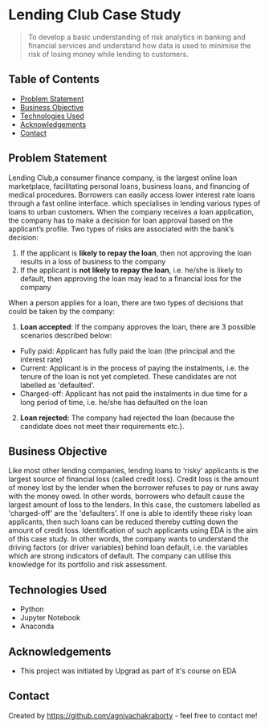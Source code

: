 # Lending Club Case Study
> To develop a basic understanding of risk analytics in banking and financial services and understand how data is used to minimise the risk of losing money while lending to customers.


## Table of Contents
* [Problem Statement](#problem-statement)
* [Business Objective](#business-objective)
* [Technologies Used](#technologies-used)
* [Acknowledgements](#acknowledgements)
* [Contact](#contact)

## Problem Statement
Lending Club,a consumer finance company, is the largest  online loan marketplace, facilitating personal loans, business loans, and financing of medical procedures. Borrowers can easily access lower interest rate loans through a fast online interface. which specialises in lending various types of loans to urban customers. When the company receives a loan application, the company has to make a decision for loan approval based on the applicant’s profile. Two types of risks are associated with the bank’s decision:

  1. If the applicant is **likely to repay the loan**, then not approving the loan results in a loss of business to the company
  2. If the applicant is **not likely to repay the loan**, i.e. he/she is likely to default, then approving the loan may lead to a financial loss for the company

When a person applies for a loan, there are two types of decisions that could be taken by the company:
  1. **Loan accepted**: If the company approves the loan, there are 3 possible scenarios described below:
  - Fully paid: Applicant has fully paid the loan (the principal and the interest rate)
  - Current: Applicant is in the process of paying the instalments, i.e. the tenure of the loan is not yet completed. These candidates are not labelled as 'defaulted'.
  - Charged-off: Applicant has not paid the instalments in due time for a long period of time, i.e. he/she has defaulted on the loan 

  2. **Loan rejected:** The company had rejected the loan (because the candidate does not meet their requirements etc.). 

## Business Objective
Like most other lending companies, lending loans to ‘risky’ applicants is the largest source of financial loss (called credit loss). Credit loss is the amount of money lost by the lender when the borrower refuses to pay or runs away with the money owed. In other words, borrowers who default cause the largest amount of loss to the lenders. In this case, the customers labelled as 'charged-off' are the 'defaulters'. 
If one is able to identify these risky loan applicants, then such loans can be reduced thereby cutting down the amount of credit loss. Identification of such applicants using EDA is the aim of this case study.
In other words, the company wants to understand the driving factors (or driver variables) behind loan default, i.e. the variables which are strong indicators of default.  The company can utilise this knowledge for its portfolio and risk assessment. 

## Technologies Used
- Python
- Jupyter Notebook
- Anaconda

## Acknowledgements
- This project was initiated by Upgrad as part of it's course on EDA 

## Contact
Created by https://github.com/agnivachakraborty - feel free to contact me!

